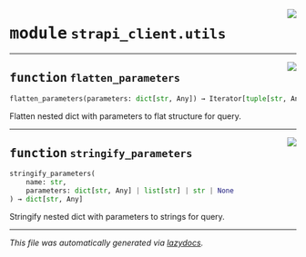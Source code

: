 <!-- markdownlint-disable -->

<a href="..\src\strapi_client\utils.py#L0"><img align="right" style="float:right;" src="https://img.shields.io/badge/-source-cccccc?style=flat-square"></a>

# <kbd>module</kbd> `strapi_client.utils`





---

<a href="..\src\strapi_client\utils.py#L4"><img align="right" style="float:right;" src="https://img.shields.io/badge/-source-cccccc?style=flat-square"></a>

## <kbd>function</kbd> `flatten_parameters`

```python
flatten_parameters(parameters: dict[str, Any]) → Iterator[tuple[str, Any]]
```

Flatten nested dict with parameters to flat structure for query. 


---

<a href="..\src\strapi_client\utils.py#L14"><img align="right" style="float:right;" src="https://img.shields.io/badge/-source-cccccc?style=flat-square"></a>

## <kbd>function</kbd> `stringify_parameters`

```python
stringify_parameters(
    name: str,
    parameters: dict[str, Any] | list[str] | str | None
) → dict[str, Any]
```

Stringify nested dict with parameters to strings for query. 




---

_This file was automatically generated via [lazydocs](https://github.com/ml-tooling/lazydocs)._
